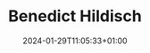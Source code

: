 ---
title: "Benedict Hildisch"
date: 2024-01-29T11:05:33+01:00
draft: true
image: "img/default.jpg"
weight: 2
tag: "race_team"
description: Autonomous Racing Engineer
---